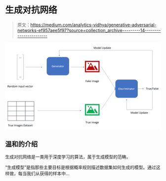 # 生成对抗网络

> 原文：<https://medium.com/analytics-vidhya/generative-adversarial-networks-ef957aee5f97?source=collection_archive---------14----------------------->

![](img/d5f9229f11e6a668cdcb556d85cf1ce3.png)

## 温和的介绍

生成对抗网络是一类用于深度学习的算法，属于生成模型的范畴。

“生成模型”是指那些主要目标是根据概率规则描述数据集如何生成的模型。通过这样做，每当我们从获得的样本中…